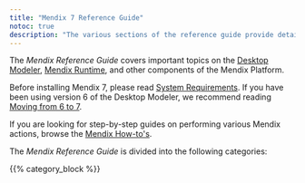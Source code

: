 ```yaml
---
title: "Mendix 7 Reference Guide"
notoc: true
description: "The various sections of the reference guide provide details on the features and functionality of the Mendix Platform."
---
```


The *Mendix Reference Guide* covers important topics on the  [Desktop Modeler](desktop-modeler), [Mendix Runtime](runtime), and other components of the Mendix Platform.

Before installing Mendix 7, please read [System Requirements](system-requirements). If you have been using version 6 of the Desktop Modeler, we recommend reading [Moving from 6 to 7](moving-from-6-to-7).

If you are looking for step-by-step guides on performing various Mendix actions, browse the [Mendix How-to's](/howto7/).

The *Mendix Reference Guide* is divided into the following categories:

{{% category_block %}}

